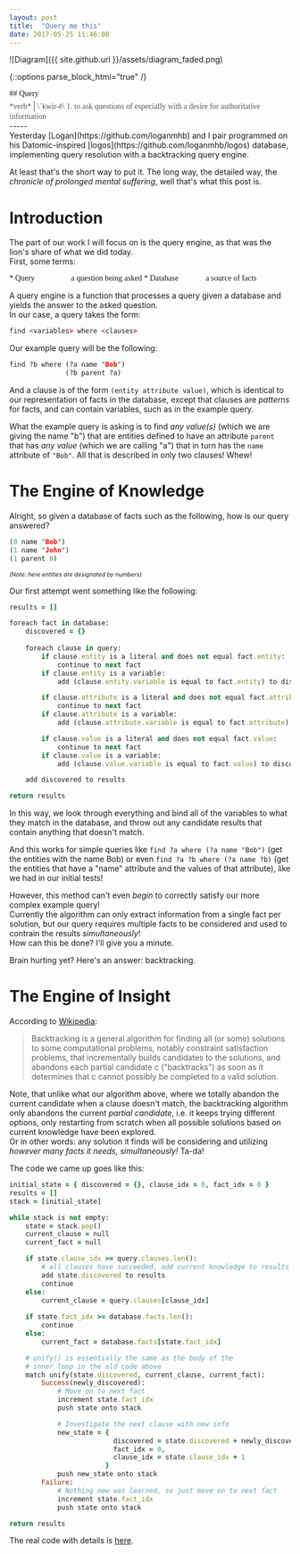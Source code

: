 ```yaml
---
layout: post
title:  "Query me this"
date: 2017-05-25 11:46:00
---
```

<style>
code {
  display: inline-block;
}
span[ib] {
  display: inline-block;
  width: 100px;
}
[serif] {
  font-family: serif;
}
[pseudo-code] {
  font-family: monospace;
}
[indent] {
  text-indent: 20px;
}
[italic] {
  font-style: italic;
}
</style>


![Diagram]({{ site.github.url }}/assets/diagram_faded.png)  
  
{::options parse_block_html="true" /}
<div serif>
## Query  
  
<div style="color: #555555">
*verb*  <span style="font-size:150%">|</span>  \ˈkwir-ē\
1. to ask questions of especially with a desire for authoritative information
</div>
</div>
-----  
<br>
Yesterday [Logan](https://github.com/loganmhb) and I pair programmed on his Datomic-inspired [logos](https://github.com/loganmhb/logos) database, implementing query resolution with a backtracking query engine.  
  
At least that's the short way to put it. The long way, the detailed way, the *chronicle of prolonged mental suffering*, well that's what this post is.  
  
# Introduction  
  
The part of our work I will focus on is the query engine, as that was the lion's share of what we did today.  
First, some terms:  
  
<div serif>
* <span ib>Query</span>a question being asked
* <span ib>Database</span>a source of facts  
</div>
  
A query engine is a function that processes a query given a database and yields the answer to the asked question.  
In our case, a query takes the form:  
  
```prolog
find <variables> where <clauses>
```
  
Our example query will be the following:
```prolog
find ?b where (?a name "Bob")
              (?b parent ?a)
```  
  
And a clause is of the form `(entity attribute value)`, which is identical to our representation of facts in the database, except that clauses are *patterns* for facts, and can contain variables, such as in the example query.
  
What the example query is asking is to find *any value(s)* (which we are giving the name "b") that are entities defined to have an attribute `parent` that has *any value* (which we are calling "a") that in turn has the `name` attribute of `"Bob"`. All that is described in only two clauses! Whew!


# The Engine of Knowledge  
  
Alright, so given a database of facts such as the following, how is our query answered?  

```prolog
(0 name "Bob")
(1 name "John")
(1 parent 0)
```
<span style="font-size:75%">*(Note: here entities are designated by numbers)*</span>  

Our first attempt went something like the following:  
```ruby
results = []

foreach fact in database:
    discovered = {}
    
    foreach clause in query:
        if clause.entity is a literal and does not equal fact.entity:
            continue to next fact
        if clause.entity is a variable:
            add (clause.entity.variable is equal to fact.entity) to discovered

        if clause.attribute is a literal and does not equal fact.attribute:
            continue to next fact
        if clause.attribute is a variable:
            add (clause.attribute.variable is equal to fact.attribute) to discovered

        if clause.value is a literal and does not equal fact.value:
            continue to next fact
        if clause.value is a variable:
            add (clause.value.variable is equal to fact.value) to discovered

    add discovered to results

return results
```
In this way, we look through everything and bind all of the variables to what they match in the database, and throw out any candidate results that contain anything that doesn't match.  
  
And this works for simple queries like `find ?a where (?a name "Bob")` (get the entities with the name Bob) or even `find ?a ?b where (?a name ?b)` (get the entities that have a "name" attribute and the values of that attribute), like we had in our initial tests!  
  
However, this method can't even *begin* to correctly satisfy our more complex example query!  
Currently the algorithm can only extract information from a single fact per solution, but our query requires multiple facts to be considered and used to contrain the results *simultaneously*!  
How can this be done? I'll give you a minute.  
  
Brain hurting yet? Here's an answer: backtracking.  
  
# The Engine of Insight  

According to [Wikipedia](https://en.wikipedia.org/wiki/Backtracking):  
  
>Backtracking is a general algorithm for finding all (or some) solutions to some computational problems, notably constraint satisfaction problems, that incrementally builds candidates to the solutions, and abandons each partial candidate c ("backtracks") as soon as it determines that c cannot possibly be completed to a valid solution.  
  
Note, that unlike what our algorithm above, where we totally abandon the current candidate when a clause doesn't match, the backtracking algorithm only abandons the current *partial candidate*, i.e. it keeps trying different options, only restarting from scratch when all possible solutions based on current knowledge have been explored.  
Or in other words: any solution it finds will be considering and utilizing *however many facts it needs, simultaneously!* Ta-da!  
  
The code we came up goes like this:  
```ruby
initial_state = { discovered = {}, clause_idx = 0, fact_idx = 0 }
results = []
stack = [initial_state]

while stack is not empty:
    state = stack.pop()
    current_clause = null
    current_fact = null     

    if state.clause_idx >= query.clauses.len():
        # all clauses have succeeded, add current knowledge to results
        add state.discovered to results
        continue
    else:
        current_clause = query.clauses[clause_idx]
    
    if state.fact_idx >= database.facts.len():
        continue
    else:
        current_fact = database.facts[state.fact_idx]

    # unify() is essentially the same as the body of the 
    # inner loop in the old code above
    match unify(state.discovered, current_clause, current_fact):
        Success(newly_discovered):
            # Move on to next fact
            increment state.fact_idx
            push state onto stack

            # Investigate the next clause with new info
            new_state = {
                          discovered = state.discovered + newly_discovered, 
                          fact_idx = 0, 
                          clause_idx = state.clause_idx + 1 
                        }
            push new_state onto stack
        Failure:
            # Nothing new was learned, so just move on to next fact
            increment state.fact_idx
            push state onto stack

return results
```
  
The real code with details is [here](https://github.com/loganmhb/logos/blob/fdccdfaaa6b953081b91012f378120acc6e85758/src/lib.rs#L148-L206).